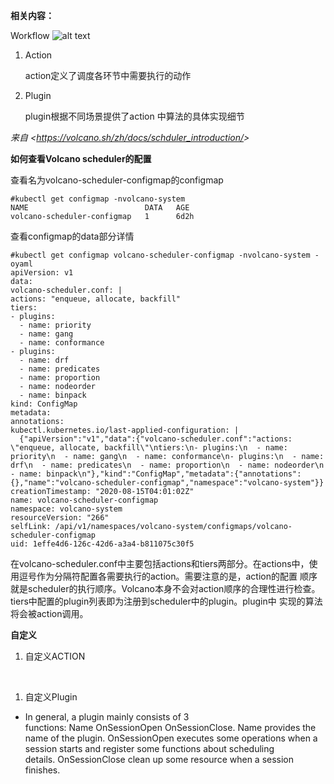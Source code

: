**相关内容：**

Workflow
![alt text](image-1.png)
1. Action

   action定义了调度各环节中需要执行的动作

1. Plugin

   plugin根据不同场景提供了action 中算法的具体实现细节

*来自 <<https://volcano.sh/zh/docs/schduler_introduction/>>* 

**如何查看Volcano scheduler的配置**

查看名为volcano-scheduler-configmap的configmap
```mermaid
#kubectl get configmap -nvolcano-system
NAME                          DATA   AGE
volcano-scheduler-configmap   1      6d2h
```
查看configmap的data部分详情
```mermaid
#kubectl get configmap volcano-scheduler-configmap -nvolcano-system -oyaml
apiVersion: v1
data:
volcano-scheduler.conf: |
actions: "enqueue, allocate, backfill"
tiers:
- plugins:
  - name: priority
  - name: gang
  - name: conformance
- plugins:
  - name: drf
  - name: predicates
  - name: proportion
  - name: nodeorder
  - name: binpack
kind: ConfigMap
metadata:
annotations:
kubectl.kubernetes.io/last-applied-configuration: |
  {"apiVersion":"v1","data":{"volcano-scheduler.conf":"actions: \"enqueue, allocate, backfill\"\ntiers:\n- plugins:\n  - name: priority\n  - name: gang\n  - name: conformance\n- plugins:\n  - name: drf\n  - name: predicates\n  - name: proportion\n  - name: nodeorder\n  - name: binpack\n"},"kind":"ConfigMap","metadata":{"annotations":{},"name":"volcano-scheduler-configmap","namespace":"volcano-system"}}
creationTimestamp: "2020-08-15T04:01:02Z"
name: volcano-scheduler-configmap
namespace: volcano-system
resourceVersion: "266"
selfLink: /api/v1/namespaces/volcano-system/configmaps/volcano-scheduler-configmap
uid: 1effe4d6-126c-42d6-a3a4-b811075c30f5
```
在volcano-scheduler.conf中主要包括actions和tiers两部分。在actions中，使用逗号作为分隔符配置各需要执行的action。需要注意的是，action的配置 顺序就是scheduler的执行顺序。Volcano本身不会对action顺序的合理性进行检查。tiers中配置的plugin列表即为注册到scheduler中的plugin。plugin中 实现的算法将会被action调用。




**自定义**

1. 自定义ACTION

 

1. 自定义Plugin
- In general, a plugin mainly consists of 3 functions: Name OnSessionOpen OnSessionClose. Name provides the name of the plugin. OnSessionOpen executes some operations when a session starts and register some functions about scheduling details. OnSessionClose clean up some resource when a session finishes.

